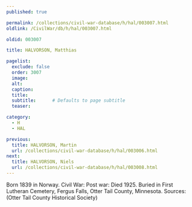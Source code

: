 ```yaml
---
published: true

permalink: /collections/civil-war-database/h/hal/003007.html
oldlink: /CivilWar/db/h/hal/003007.html

oldid: 003007

title: HALVORSON, Matthias

pagelist:
  exclude: false
  order: 3007
  image: 
  alt:
  caption:
  title:
  subtitle:      # Defaults to page subtitle
  teaser:

category: 
  - H 
  - HAL

previous:
  title: HALVORSON, Martin
  url: /collections/civil-war-database/h/hal/003006.html  
next:
  title: HALVORSON, Niels
  url: /collections/civil-war-database/h/hal/003008.html   
---
```

Born 1839 in Norway. Civil War: Post war: Died 1925. Buried in First Lutheran Cemetery, Fergus Falls, Otter Tail County, Minnesota. Sources: (Otter Tail County Historical Society)